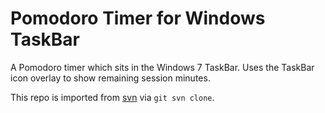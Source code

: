 Pomodoro Timer for Windows TaskBar
==================================

A Pomodoro timer which sits in the Windows 7 TaskBar. Uses the TaskBar icon overlay to show remaining session minutes.

This repo is imported from [svn][] via `git svn clone`.

[svn]: https://pomodorotaskbar.svn.codeplex.com/svn
